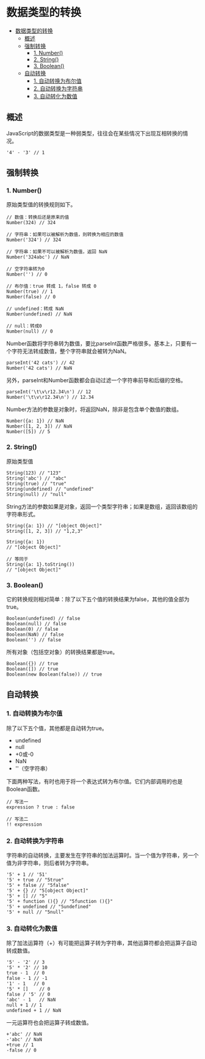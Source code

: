 # 数据类型的转换

<!-- TOC -->

- [数据类型的转换](#数据类型的转换)
    - [概述](#概述)
    - [强制转换](#强制转换)
        - [1. Number()](#1-number)
        - [2. String()](#2-string)
        - [3. Boolean()](#3-boolean)
    - [自动转换](#自动转换)
        - [1. 自动转换为布尔值](#1-自动转换为布尔值)
        - [2. 自动转换为字符串](#2-自动转换为字符串)
        - [3. 自动转化为数值](#3-自动转化为数值)

<!-- /TOC -->

## 概述

JavaScript的数据类型是一种弱类型，往往会在某些情况下出现互相转换的情况。

```zh
'4' - '3' // 1
```

## 强制转换

### 1. Number()

原始类型值的转换规则如下。

```zh
// 数值：转换后还是原来的值
Number(324) // 324

// 字符串：如果可以被解析为数值，则转换为相应的数值
Number('324') // 324

// 字符串：如果不可以被解析为数值，返回 NaN
Number('324abc') // NaN

// 空字符串转为0
Number('') // 0

// 布尔值：true 转成 1，false 转成 0
Number(true) // 1
Number(false) // 0

// undefined：转成 NaN
Number(undefined) // NaN

// null：转成0
Number(null) // 0
```

Number函数将字符串转为数值，要比parseInt函数严格很多。基本上，只要有一个字符无法转成数值，整个字符串就会被转为NaN。

```zh
parseInt('42 cats') // 42
Number('42 cats') // NaN
```

另外，parseInt和Number函数都会自动过滤一个字符串前导和后缀的空格。

```zh
parseInt('\t\v\r12.34\n') // 12
Number('\t\v\r12.34\n') // 12.34
```

Number方法的参数是对象时，将返回NaN，除非是包含单个数值的数组。

```zh
Number({a: 1}) // NaN
Number([1, 2, 3]) // NaN
Number([5]) // 5
```

### 2. String()

原始类型值

```zh
String(123) // "123"
String('abc') // "abc"
String(true) // "true"
String(undefined) // "undefined"
String(null) // "null"
```

String方法的参数如果是对象，返回一个类型字符串；如果是数组，返回该数组的字符串形式。

```zh
String({a: 1}) // "[object Object]"
String([1, 2, 3]) // "1,2,3"
```

```zh
String({a: 1})
// "[object Object]"

// 等同于
String({a: 1}.toString())
// "[object Object]"
```

### 3. Boolean()

它的转换规则相对简单：除了以下五个值的转换结果为false，其他的值全部为true。

```zh
Boolean(undefined) // false
Boolean(null) // false
Boolean(0) // false
Boolean(NaN) // false
Boolean('') // false
```

所有对象（包括空对象）的转换结果都是true。

```zh
Boolean({}) // true
Boolean([]) // true
Boolean(new Boolean(false)) // true
```

## 自动转换

### 1. 自动转换为布尔值

除了以下五个值，其他都是自动转为true。

- undefined
- null
- +0或-0
- NaN
- ''（空字符串）

下面两种写法，有时也用于将一个表达式转为布尔值。它们内部调用的也是Boolean函数。

```zh
// 写法一
expression ? true : false

// 写法二
!! expression
```

### 2. 自动转换为字符串

字符串的自动转换，主要发生在字符串的加法运算时。当一个值为字符串，另一个值为非字符串，则后者转为字符串。

```zh
'5' + 1 // '51'
'5' + true // "5true"
'5' + false // "5false"
'5' + {} // "5[object Object]"
'5' + [] // "5"
'5' + function (){} // "5function (){}"
'5' + undefined // "5undefined"
'5' + null // "5null"
```

### 3. 自动转化为数值

除了加法运算符（+）有可能把运算子转为字符串，其他运算符都会把运算子自动转成数值。

```zh
'5' - '2' // 3
'5' * '2' // 10
true - 1  // 0
false - 1 // -1
'1' - 1   // 0
'5' * []    // 0
false / '5' // 0
'abc' - 1   // NaN
null + 1 // 1
undefined + 1 // NaN
```

一元运算符也会把运算子转成数值。

```zh
+'abc' // NaN
-'abc' // NaN
+true // 1
-false // 0
```